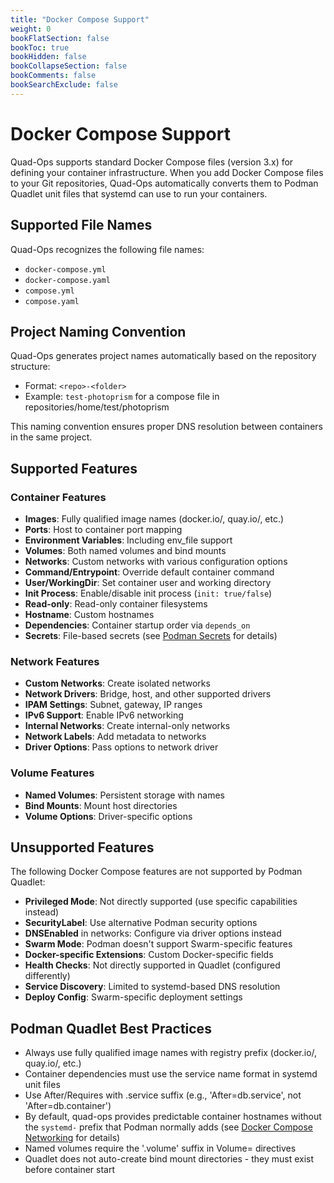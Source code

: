 ```yaml
---
title: "Docker Compose Support"
weight: 0
bookFlatSection: false
bookToc: true
bookHidden: false
bookCollapseSection: false
bookComments: false
bookSearchExclude: false
---
```


# Docker Compose Support

Quad-Ops supports standard Docker Compose files (version 3.x) for defining your container infrastructure. When you add Docker Compose files to your Git repositories, Quad-Ops automatically converts them to Podman Quadlet unit files that systemd can use to run your containers.

## Supported File Names

Quad-Ops recognizes the following file names:
- `docker-compose.yml`
- `docker-compose.yaml`
- `compose.yml`
- `compose.yaml`

## Project Naming Convention

Quad-Ops generates project names automatically based on the repository structure:
- Format: `<repo>-<folder>`
- Example: `test-photoprism` for a compose file in repositories/home/test/photoprism

This naming convention ensures proper DNS resolution between containers in the same project.

## Supported Features

### Container Features
- **Images**: Fully qualified image names (docker.io/, quay.io/, etc.)
- **Ports**: Host to container port mapping
- **Environment Variables**: Including env_file support
- **Volumes**: Both named volumes and bind mounts
- **Networks**: Custom networks with various configuration options
- **Command/Entrypoint**: Override default container command
- **User/WorkingDir**: Set container user and working directory
- **Init Process**: Enable/disable init process (`init: true/false`)
- **Read-only**: Read-only container filesystems
- **Hostname**: Custom hostnames
- **Dependencies**: Container startup order via `depends_on`
- **Secrets**: File-based secrets (see [Podman Secrets](/docs/podman-secrets) for details)

### Network Features
- **Custom Networks**: Create isolated networks
- **Network Drivers**: Bridge, host, and other supported drivers
- **IPAM Settings**: Subnet, gateway, IP ranges
- **IPv6 Support**: Enable IPv6 networking
- **Internal Networks**: Create internal-only networks
- **Network Labels**: Add metadata to networks
- **Driver Options**: Pass options to network driver

### Volume Features
- **Named Volumes**: Persistent storage with names
- **Bind Mounts**: Mount host directories
- **Volume Options**: Driver-specific options

## Unsupported Features

The following Docker Compose features are not supported by Podman Quadlet:

- **Privileged Mode**: Not directly supported (use specific capabilities instead)
- **SecurityLabel**: Use alternative Podman security options
- **DNSEnabled** in networks: Configure via driver options instead
- **Swarm Mode**: Podman doesn't support Swarm-specific features
- **Docker-specific Extensions**: Custom Docker-specific fields
- **Health Checks**: Not directly supported in Quadlet (configured differently)
- **Service Discovery**: Limited to systemd-based DNS resolution
- **Deploy Config**: Swarm-specific deployment settings

## Podman Quadlet Best Practices

- Always use fully qualified image names with registry prefix (docker.io/, quay.io/, etc.)
- Container dependencies must use the service name format in systemd unit files
- Use After/Requires with .service suffix (e.g., 'After=db.service', not 'After=db.container')
- By default, quad-ops provides predictable container hostnames without the `systemd-` prefix that Podman normally adds (see [Docker Compose Networking](/docs/docker-compose-networking/) for details)
- Named volumes require the '.volume' suffix in Volume= directives
- Quadlet does not auto-create bind mount directories - they must exist before container start